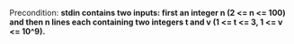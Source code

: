 Precondition: **stdin contains two inputs: first an integer n (2 <= n <= 100) and then n lines each containing two integers t and v (1 <= t <= 3, 1 <= v <= 10^9).**